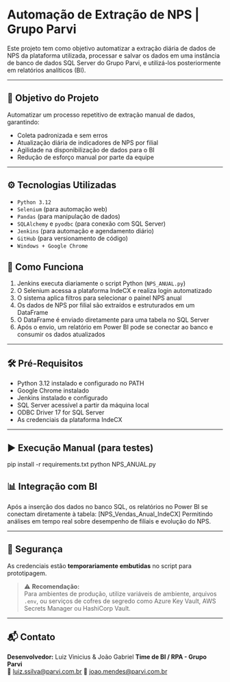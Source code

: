 # Automação de Extração de NPS | Grupo Parvi

Este projeto tem como objetivo automatizar a extração diária de dados de NPS da plataforma utilizada, processar e salvar os dados em uma instância de banco de dados SQL Server do Grupo Parvi, e utilizá-los posteriormente em relatórios analíticos (BI).

---

## 🧠 Objetivo do Projeto

Automatizar um processo repetitivo de extração manual de dados, garantindo:
- Coleta padronizada e sem erros
- Atualização diária de indicadores de NPS por filial
- Agilidade na disponibilização de dados para o BI
- Redução de esforço manual por parte da equipe

---

## ⚙️ Tecnologias Utilizadas

- `Python 3.12`
- `Selenium` (para automação web)
- `Pandas` (para manipulação de dados)
- `SQLAlchemy` e `pyodbc` (para conexão com SQL Server)
- `Jenkins` (para automação e agendamento diário)
- `GitHub` (para versionamento de código)
- `Windows + Google Chrome`

## 🚀 Como Funciona

1. Jenkins executa diariamente o script Python (`NPS_ANUAL.py`)
2. O Selenium acessa a plataforma IndeCX e realiza login automatizado
3. O sistema aplica filtros para selecionar o painel NPS anual
4. Os dados de NPS por filial são extraídos e estruturados em um DataFrame
5. O DataFrame é enviado diretamente para uma tabela no SQL Server
6. Após o envio, um relatório em Power BI pode se conectar ao banco e consumir os dados atualizados

---

## 🛠️ Pré-Requisitos

- Python 3.12 instalado e configurado no PATH
- Google Chrome instalado
- Jenkins instalado e configurado
- SQL Server acessível a partir da máquina local
- ODBC Driver 17 for SQL Server
- As credenciais da plataforma IndeCX

---

## ▶️ Execução Manual (para testes)

pip install -r requirements.txt
python NPS_ANUAL.py


## 📊 Integração com BI

Após a inserção dos dados no banco SQL, os relatórios no Power BI se conectam diretamente à tabela:
[NPS_Vendas_Anual_IndeCX]
Permitindo análises em tempo real sobre desempenho de filiais e evolução do NPS.

---

## 🔐 Segurança

As credenciais estão **temporariamente embutidas** no script para prototipagem.

> ⚠️ **Recomendação:**  
> Para ambientes de produção, utilize variáveis de ambiente, arquivos `.env`, ou serviços de cofres de segredo como Azure Key Vault, AWS Secrets Manager ou HashiCorp Vault.

---

## 📬 Contato

**Desenvolvedor:** Luiz Vinicius & João Gabriel
**Time de BI / RPA - Grupo Parvi**  
📧 luiz.ssilva@parvi.com.br
📧 joao.mendes@parvi.com.br 